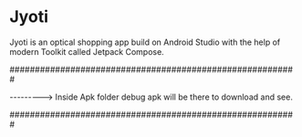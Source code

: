 # Jyoti
Jyoti is an optical shopping app build on Android Studio with the help of modern Toolkit called Jetpack Compose.

#########################################################



--------->    Inside Apk folder debug apk will be there to download and see.



#########################################################
